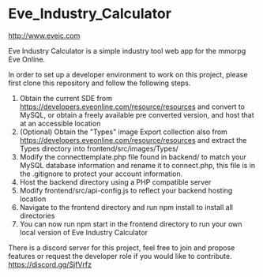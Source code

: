 # Eve_Industry_Calculator

http://www.eveic.com

Eve Industry Calculator is a simple industry tool web app for the mmorpg Eve Online.

In order to set up a developer environment to work on this project, please first clone this repository and follow the following steps.
1. Obtain the current SDE from https://developers.eveonline.com/resource/resources and convert to MySQL, or obtain a freely available pre converted version, and host that at an accessible location
2. (Optional) Obtain the "Types" image Export collection also from https://developers.eveonline.com/resource/resources and extract the Types directory into frontend/src/images/Types/
3. Modify the connecttemplate.php file found in backend/ to match your MySQL database information and rename it to connect.php, this file is in the .gitignore to protect your account information.
4. Host the backend directory using a PHP compatible server
5. Modify frontend/src/api-config.js to reflect your backend hosting location
6. Navigate to the frontend directory and run npm install to install all directories
7. You can now run npm start in the frontend directory to run your own local version of Eve Industry Calculator

There is a discord server for this project, feel free to join and propose features or request the developer role if you would like to contribute. https://discord.gg/SjfVrfz

